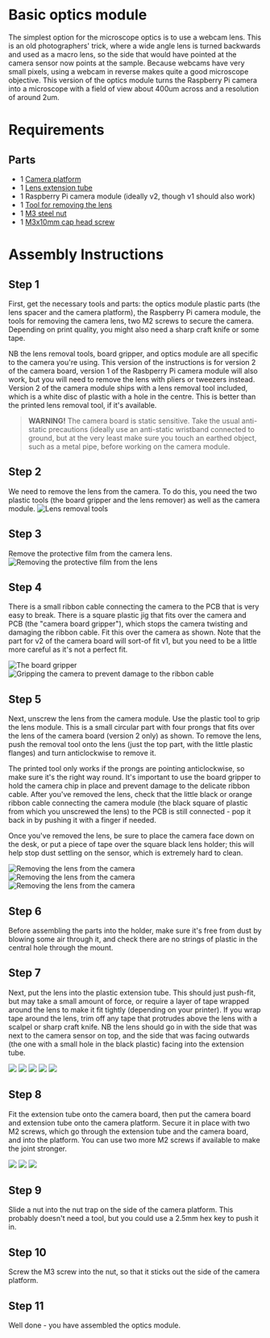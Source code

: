 # Basic optics module
The simplest option for the microscope optics is to use a webcam lens.  This is an old photographers' trick, where a wide angle lens is turned backwards and used as a macro lens, so the side that would have pointed at the camera sensor now points at the sample.  Because webcams have very small pixels, using a webcam in reverse makes quite a good microscope objective.  This version of the optics module turns the Raspberry Pi camera into a microscope with a field of view about 400um across and a resolution of around 2um.

# Requirements
## Parts
*   1 [Camera platform](./parts/camera_platform)
*   1 [Lens extension tube](./parts/lens_spacer)
*   1 Raspberry Pi camera module (ideally v2, though v1 should also work)
*   1 [Tool for removing the lens](./parts/camera_lens_removal_tools)
*   1 [M3 steel nut](./parts/m3_nut)
*   1 [M3x10mm cap head screw](./parts/m3x10mm_cap_head)

# Assembly Instructions
## Step 1
First, get the necessary tools and parts: the optics module plastic parts (the lens spacer and the camera platform), the Raspberry Pi camera module, the tools for removing the camera lens, two M2 screws to secure the camera.  Depending on print quality, you might also need a sharp craft knife or some tape.
 
NB the lens removal tools, board gripper, and optics module are all specific to the camera you're using.  This version of the instructions is for version 2 of the camera board, version 1 of the Rasbperry Pi camera module will also work, but you will need to remove the lens with pliers or tweezers instead.  Version 2 of the camera module ships with a lens removal tool included, which is a white disc of plastic with a hole in the centre.  This is better than the printed lens removal tool, if it's available.

> **WARNING!** The camera board is static sensitive.  Take the usual anti-static precautions (ideally use an anti-static wristband connected to ground, but at the very least make sure you touch an earthed object, such as a metal pipe, before working on the camera module.

## Step 2
We need to remove the lens from the camera.  To do this, you need the two plastic tools (the board gripper and the lens remover) as well as the camera module.
![Lens removal tools](./images/picam2_lens_removal_0.jpg)

## Step 3
Remove the protective film from the camera lens.
![Removing the protective film from the lens](./images/picam2_film_removal.jpg)

## Step 4
There is a small ribbon cable connecting the camera to the PCB that is very easy to break.  There is a square plastic jig that fits over the camera and PCB (the "camera board gripper"), which stops the camera twisting and damaging the ribbon cable.  Fit this over the camera as shown.  Note that the part for v2 of the camera board will sort-of fit v1, but you need to be a little more careful as it's not a perfect fit.

![The board gripper](./images/picam2_board_gripper_1.jpg)
![Gripping the camera to prevent damage to the ribbon cable](./images/picam2_board_gripper_2.jpg)

## Step 5
Next, unscrew the lens from the camera module.  Use the plastic tool to grip the lens module.  This is a small circular part with four prongs that fits over the lens of the camera board (version 2 only) as shown.  To remove the lens, push the removal tool onto the lens (just the top part, with the little plastic flanges) and turn anticlockwise to remove it.
 
The printed tool only works if the prongs are pointing anticlockwise, so make sure it's the right way round.  It's important to use the board gripper to hold the camera chip in place and prevent damage to the delicate ribbon cable.  After you've removed the lens, check that the little black or orange ribbon cable connecting the camera module (the black square of plastic from which you unscrewed the lens) to the PCB is still connected - pop it back in by pushing it with a finger if needed.

Once you've removed the lens, be sure to place the camera face down on the desk, or put a piece of tape over the square black lens holder; this will help stop dust settling on the sensor, which is extremely hard to clean.

![Removing the lens from the camera](./images/picam2_lens_removal_1.jpg)
![Removing the lens from the camera](./images/picam2_lens_removal_2.jpg)
![Removing the lens from the camera](./images/picam2_lens_removal_3.jpg)

## Step 6
Before assembling the parts into the holder, make sure it's free from dust by blowing some air through it, and check there are no strings of plastic in the central hole through the mount.

## Step 7
Next, put the lens into the plastic extension tube.  This should just push-fit, but may take a small amount of force, or  require a layer of tape wrapped around the lens to make it fit tightly (depending on your printer).  If you wrap tape around the lens, trim off any tape that protrudes above the lens with a scalpel or sharp craft knife.  NB the lens should go in with the side that was next to the camera sensor on top, and the side that was facing outwards (the one with a small hole in the black plastic) facing into the extension tube.

![](./images/lens_insertion_0.jpg)
![](./images/lens_insertion_1.jpg)
![](./images/lens_insertion_2.jpg)
![](./images/lens_insertion_3.jpg)
![](./images/lens_insertion_4.jpg)

## Step 8
Fit the extension tube onto the camera board, then put the camera board and extension tube onto the camera platform.  Secure it in place with two M2 screws, which go through the extension tube and the camera board, and into the platform.  You can use two more M2 screws if available to make the joint stronger.

![](./images/optics_assembly_0.jpg)
![](./images/optics_assembly_1.jpg)
![](./images/optics_assembly_2.jpg)

## Step 9
Slide a nut into the nut trap on the side of the camera platform.  This probably doesn't need a tool, but you could use a 2.5mm hex key to push it in.

## Step 10
Screw the M3 screw into the nut, so that it sticks out the side of the camera platform.

## Step 11
Well done - you have assembled the optics module.

